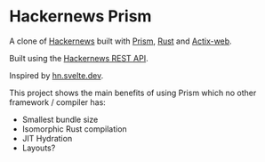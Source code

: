 # Hackernews Prism

A clone of [Hackernews](https://news.ycombinator.com/news) built with [Prism](https://github.com/kaleidawave/prism), [Rust](https://www.rust-lang.org/) and [Actix-web](https://github.com/actix/actix-web).

Built using the [Hackernews REST API](https://github.com/HackerNews/API).

Inspired by [hn.svelte.dev](https://github.com/sveltejs/hn.svelte.dev).

This project shows the main benefits of using Prism which no other framework / compiler has:

- Smallest bundle size
- Isomorphic Rust compilation
- JIT Hydration
- Layouts?